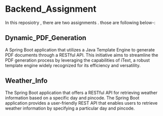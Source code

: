 # Backend_Assignment
In this reposiotry , there are two assignments . those are following below-:

## Dynamic_PDF_Generation
A Spring Boot application that utilizes a Java Template Engine to generate PDF documents through a RESTful API. This initiative aims to streamline the PDF generation process by leveraging the capabilities of iText, a robust template engine widely recognized for its efficiency and versatility.

## Weather_Info

The Spring Boot application that offers a RESTful API for retrieving weather information based on a specific day and pincode.
The Spring Boot application provides a user-friendly REST API that enables users to retrieve weather information by specifying a particular day and pincode.
